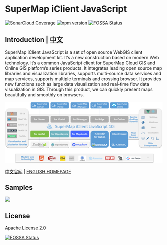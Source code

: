 # SuperMap iClient JavaScript

[![SonarCloud Coverage](https://sonarcloud.io/api/project_badges/measure?project=com.supermap%3Aiclient-javascript9&metric=coverage)](https://sonarcloud.io/dashboard?id=com.supermap%3Aiclient-javascript9)
[![npm version](https://img.shields.io/npm/v/@supermapgis/iclient-common.svg)](https://www.npmjs.com/org/supermapgis)
[![FOSSA Status](https://app.fossa.io/api/projects/git%2Bgithub.com%2FSuperMap%2FiClient-JavaScript.svg?type=shield)](https://app.fossa.io/projects/git%2Bgithub.com%2FSuperMap%2FiClient-JavaScript?ref=badge_shield)

## Introduction | [中文](https://github.com/SuperMap/iClient-JavaScript/blob/master/README.md)

SuperMap iClient JavaScript is a set of open source WebGIS client application development kit. It’s a new construction based on modern Web technology. It’s a common JavaScript client for SuperMap Cloud GIS and Online GIS platform’s series products. It integrates leading open source map libraries and visualization libraries, supports multi-source data services and map services, supports multiple terminals and crossing browser. It provides new functions such as large data visualization and real-time flow data visualization in GIS. Through this product, we can quickly present maps beautifully and smoothly on browsers.

![Overview](https://github.com/SuperMap/iClient-JavaScript/blob/master/.github/product_overview_en.png)

[中文官网](https://iclient.supermap.io) | [ENGLISH HOMEPAGE](https://iclient.supermap.io/en/web/index.html)

## Samples
 [![](https://www.supermap.com/pic/anlipic/201792216859921.gif)](https://iclient.supermap.io/examples/mapboxgl/editor.html#mapvPolylineTime)
 
## License
[ Apache License 2.0 ](./LICENSE)

[![FOSSA Status](https://app.fossa.io/api/projects/git%2Bgithub.com%2FSuperMap%2FiClient-JavaScript.svg?type=large)](https://app.fossa.io/projects/git%2Bgithub.com%2FSuperMap%2FiClient-JavaScript?ref=badge_large)
